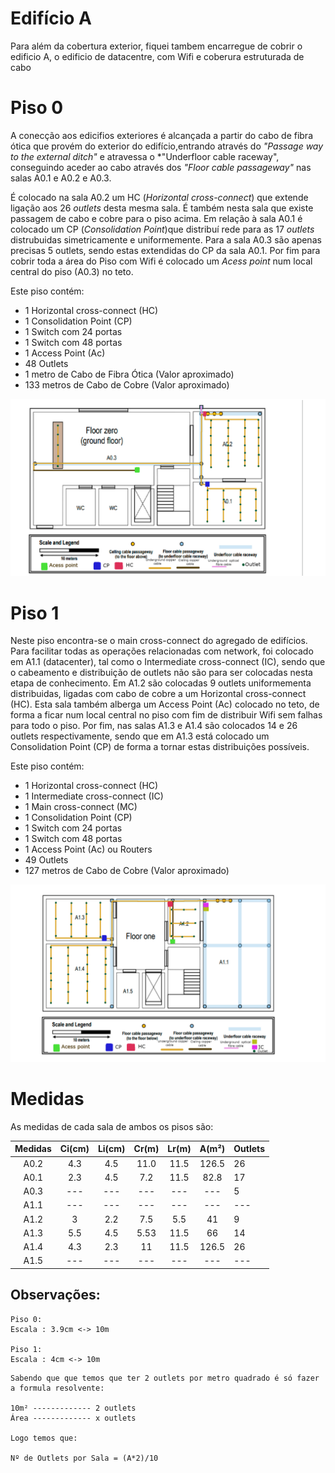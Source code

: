 # Edifício A

Para além da cobertura exterior, fiquei tambem encarregue de cobrir o edificio A, o edificio de datacentre, com Wifi e coberura estruturada de cabo

# Piso 0

A conecção aos edicifios exteriores é alcançada a partir do cabo de fibra ótica que provém do exterior do edifício,entrando através do *"Passage way to the external ditch"* e atravessa o *"Underfloor cable raceway", conseguindo aceder ao cabo através dos *"Floor cable passageway"* nas salas A0.1 e A0.2 e A0.3.

É colocado na sala A0.2 um HC (*Horizontal cross-connect*) que extende ligação aos 26 *outlets* desta mesma sala. É também nesta sala que existe passagem de cabo e cobre para o piso acima.
Em relação à sala A0.1 é colocado um CP (*Consolidation Point*)que distribuí rede para as 17  *outlets* distrubuidas simetricamente e uniformemente. 
Para a sala A0.3 são apenas precisas 5 outlets, sendo estas extendidas do CP da sala A0.1.
Por fim para cobrir toda a área do Piso com Wifi é colocado um *Acess point* num local central do piso (A0.3) no teto. 

Este piso contém:

- 1 Horizontal cross-connect (HC)
- 1 Consolidation Point (CP) 
- 1 Switch com 24 portas
- 1 Switch com 48 portas
- 1 Access Point (Ac)
- 48 Outlets
- 1 metro de Cabo de Fibra Ótica (Valor aproximado)
- 133 metros de Cabo de Cobre (Valor aproximado)

![Piso 0](Floor0.png)




# Piso 1

Neste piso encontra-se o main cross-connect do agregado de edifícios. Para facilitar todas as operações relacionadas com network, foi colocado em A1.1 (datacenter), tal como o Intermediate cross-connect (IC), sendo que o cabeamento e distribuição de outlets não são para ser colocadas nesta etapa de conhecimento.
Em A1.2 são colocadas 9 outlets uniformementa distribuidas, ligadas com cabo de cobre a um Horizontal cross-connect (HC). Esta sala também alberga um Access Point (Ac) colocado no teto, de forma a ficar num local central no piso com fim de distribuir Wifi sem falhas para todo o piso.
Por fim, nas salas A1.3 e A1.4 são colocados 14 e 26 outlets respectivamente, sendo que em A1.3 está colocado um Consolidation Point (CP) de forma a tornar estas distribuições possíveis.

Este piso contém:

- 1 Horizontal cross-connect (HC)
- 1 Intermediate cross-connect (IC)
- 1 Main cross-connect (MC)
- 1 Consolidation Point (CP) 
- 1 Switch com 24 portas
- 1 Switch com 48 portas
- 1 Access Point (Ac) ou Routers
- 49 Outlets
- 127 metros de Cabo de Cobre (Valor aproximado)

![Piso 1](FloorCima.png)



# Medidas

As medidas de cada sala de ambos os pisos são:

| Medidas | Ci(cm) | Li(cm) | Cr(m) | Lr(m) |          A(m²)           | Outlets |
| :-----: | :----: | :----: | :---: | :---: | :----------------------: | :------ |
|  A0.2   |  4.3   |  4.5   |  11.0  | 11.5  |            126.5            |26      |
|  A0.1   |  2.3   |  4.5   |  7.2  | 11.5  |            82.8            | 17      |
|  A0.3   |  ---   |  ---   |  ---  |  ---  |            ---            | 5      |
|  A1.1   |  ---   |  ---   |  ---  | ---  |            ---            | ---      |
|  A1.2   |  3   |  2.2   |  7.5  | 5.5  |            41            | 9      |
|  A1.3   |  5.5   |  4.5   | 5.53 | 11.5  |            66            | 14      |
|  A1.4   |  4.3   |  2.3   |  11  |   11.5   |            126.5            | 26       |
|  A1.5   |  ---   |  ---   |  ---  |   ---   |            ---            | ---       |


## Observações:

```
Piso 0:
Escala : 3.9cm <-> 10m

Piso 1:
Escala : 4cm <-> 10m
```

```
Sabendo que que temos que ter 2 outlets por metro quadrado é só fazer a formula resolvente:

10m² ------------- 2 outlets
Área ------------- x outlets

Logo temos que: 

Nº de Outlets por Sala = (A*2)/10
```